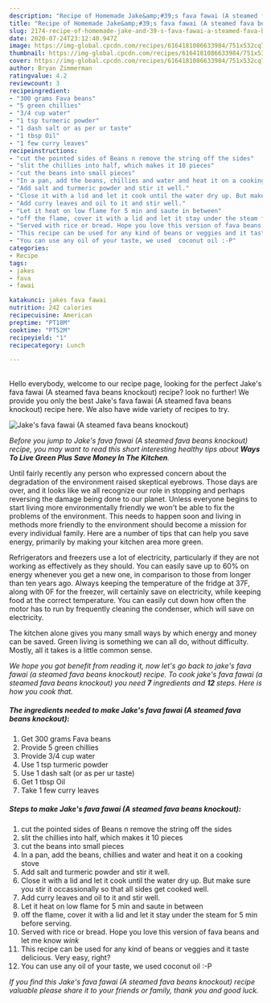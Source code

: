 ```yaml
---
description: "Recipe of Homemade Jake&amp;#39;s fava fawai (A steamed fava beans knockout)"
title: "Recipe of Homemade Jake&amp;#39;s fava fawai (A steamed fava beans knockout)"
slug: 2174-recipe-of-homemade-jake-and-39-s-fava-fawai-a-steamed-fava-beans-knockout
date: 2020-07-24T23:12:40.947Z
image: https://img-global.cpcdn.com/recipes/6164181086633984/751x532cq70/jakes-fava-fawai-a-steamed-fava-beans-knockout-recipe-main-photo.jpg
thumbnail: https://img-global.cpcdn.com/recipes/6164181086633984/751x532cq70/jakes-fava-fawai-a-steamed-fava-beans-knockout-recipe-main-photo.jpg
cover: https://img-global.cpcdn.com/recipes/6164181086633984/751x532cq70/jakes-fava-fawai-a-steamed-fava-beans-knockout-recipe-main-photo.jpg
author: Bryan Zimmerman
ratingvalue: 4.2
reviewcount: 3
recipeingredient:
- "300 grams Fava beans"
- "5 green chillies"
- "3/4 cup water"
- "1 tsp turmeric powder"
- "1 dash salt or as per ur taste"
- "1 tbsp Oil"
- "1 few curry leaves"
recipeinstructions:
- "cut the pointed sides of Beans n remove the string off the sides"
- "slit the chillies into half, which makes it 10 pieces"
- "cut the beans into small pieces"
- "In a pan, add the beans, chillies and water and heat it on a cooking stove"
- "Add salt and turmeric powder and stir it well."
- "Close it with a lid and let it cook until the water dry up. But make sure you stir it occassionally so that all sides get cooked well."
- "Add curry leaves and oil to it and stir well."
- "Let it heat on low flame for 5 min and saute in between"
- "off the flame, cover it with a lid and let it stay under the steam for 5 min before serving."
- "Served with rice or bread. Hope you love this version of fava beans and let me know *wink*"
- "This recipe can be used for any kind of beans or veggies and it taste delicious.  Very easy, right?"
- "You can use any oil of your taste, we used  coconut oil :-P"
categories:
- Recipe
tags:
- jakes
- fava
- fawai

katakunci: jakes fava fawai 
nutrition: 242 calories
recipecuisine: American
preptime: "PT18M"
cooktime: "PT52M"
recipeyield: "1"
recipecategory: Lunch

---
```

<br>
Hello everybody, welcome to our recipe page, looking for the perfect Jake&#39;s fava fawai (A steamed fava beans knockout) recipe? look no further! We provide you only the best Jake&#39;s fava fawai (A steamed fava beans knockout) recipe here. We also have wide variety of recipes to try.
<br>


![Jake&#39;s fava fawai (A steamed fava beans knockout)](https://img-global.cpcdn.com/recipes/6164181086633984/751x532cq70/jakes-fava-fawai-a-steamed-fava-beans-knockout-recipe-main-photo.jpg)

<i>Before you jump to Jake&#39;s fava fawai (A steamed fava beans knockout) recipe, you may want to read this short interesting healthy tips about 
<strong>Ways To Live Green Plus Save Money In The Kitchen</strong>.</i>
</br>

Until fairly recently any person who expressed concern about the degradation of the environment raised skeptical eyebrows. Those days are over, and it looks like we all recognize our role in stopping and perhaps reversing the damage being done to our planet. Unless everyone begins to start living more environmentally friendly we won't be able to fix the problems of the environment. This needs to happen soon and living in methods more friendly to the environment should become a mission for every individual family. Here are a number of tips that can help you save energy, primarily by making your kitchen area more green.

Refrigerators and freezers use a lot of electricity, particularly if they are not working as effectively as they should. You can easily save up to 60% on energy whenever you get a new one, in comparison to those from longer than ten years ago. Always keeping the temperature of the fridge at 37F, along with 0F for the freezer, will certainly save on electricity, while keeping food at the correct temperature. You can easily cut down how often the motor has to run by frequently cleaning the condenser, which will save on electricity.

The kitchen alone gives you many small ways by which energy and money can be saved. Green living is something we can all do, without difficulty. Mostly, all it takes is a little common sense.


<i>We hope you got benefit from reading it, now let's go back to jake&#39;s fava fawai (a steamed fava beans knockout) recipe. To cook jake&#39;s fava fawai (a steamed fava beans knockout) you need <strong>7</strong> ingredients and <strong>12</strong> steps. Here is how you cook that.
</i>

##### The ingredients needed to make Jake&#39;s fava fawai (A steamed fava beans knockout):

1. Get 300 grams Fava beans
1. Provide 5 green chillies
1. Provide 3/4 cup water
1. Use 1 tsp turmeric powder
1. Use 1 dash salt (or as per ur taste)
1. Get 1 tbsp Oil
1. Take 1 few curry leaves


##### Steps to make Jake&#39;s fava fawai (A steamed fava beans knockout):

1. cut the pointed sides of Beans n remove the string off the sides
1. slit the chillies into half, which makes it 10 pieces
1. cut the beans into small pieces
1. In a pan, add the beans, chillies and water and heat it on a cooking stove
1. Add salt and turmeric powder and stir it well.
1. Close it with a lid and let it cook until the water dry up. But make sure you stir it occassionally so that all sides get cooked well.
1. Add curry leaves and oil to it and stir well.
1. Let it heat on low flame for 5 min and saute in between
1. off the flame, cover it with a lid and let it stay under the steam for 5 min before serving.
1. Served with rice or bread. Hope you love this version of fava beans and let me know *wink*
1. This recipe can be used for any kind of beans or veggies and it taste delicious.  Very easy, right?
1. You can use any oil of your taste, we used  coconut oil :-P


<i>If you find this Jake&#39;s fava fawai (A steamed fava beans knockout) recipe valuable please share it to your friends or family, thank you and good luck.</i>

